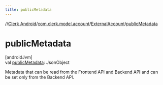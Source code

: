 ```yaml
---
title: publicMetadata
---
```

//[Clerk Android](../../../index.html)/[com.clerk.model.account](../index.html)/[ExternalAccount](index.html)/[publicMetadata](public-metadata.html)



# publicMetadata



[androidJvm]\
val [publicMetadata](public-metadata.html): JsonObject



Metadata that can be read from the Frontend API and Backend API and can be set only from the Backend API.




